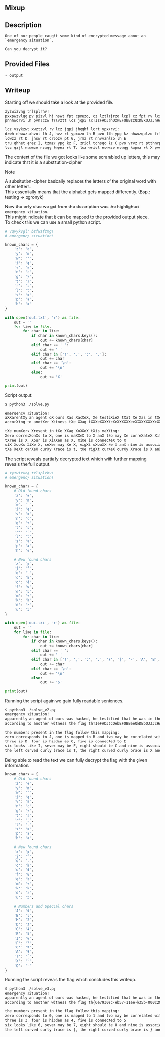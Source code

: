 ## Mixup

## Description
```
One of our people caught some kind of encrypted message about an `emergency situation`.

Can you decrypt it?
```

## Provided Files
```
- output
```

## Writeup

Starting off we should take a look at the provided file. <br/>
```py
zyzwizvng trlsplrhv!
pxxpwzvlqg pv pizvl hj hswt fpt cpnezo, cz lztlrjrzo lcpl cz fpt rv lcz xwhnztt hj lwpvtyrllrvi pv ryxhwlpvl xrznz hj zmrozvnz.
pnnhworvi lh pvhlczw frlvztt lcz jqpi lcTIzFADJCnQzkEFQBBzzQkDEkQJJJnHAGGAGDjX fpt qzpezo.

lcz vsykzwt xwztzvl rv lcz jqpi jhqqhf lcrt ypxxrvi:
dzwh nhwwztxhvot lh J, hvz rt ypxxzo lh B pvo lfh ypg kz nhwwzqplzo frlc H
lcwzz rt D, jhsw rt croozv pt G, jrmz rt nhvvznlzo lh E
tru qhhet qrez I, tzmzv ypg kz F, zricl tchsqo kz C pvo vrvz rt ptthnrplzo frlc A
lcz qzjl nswmzo nswqg kwpnz rt T, lcz wricl nswmzo nswqg kwpnz rt X pvo lcz cgxczv rt nhvvznlzo lh Q
```

The content of the file we got looks like some scrambled up letters, this may indicate that it is a substitution-cipher. <br/>

> [!NOTE] 
> A subsitution-cipher basically replaces the letters of the original word with other letters. <br/>
> This essentially means that the alphabet gets mapped differently. (Bsp.: testing -> ogronyk) <br/>

Now the only clue we got from the description was the highlighted `emergency situation`. <br/>
This might indicate that it can be mapped to the provided output piece. <br/>
To check this we can use a small python script. <br/>
```py
# vqvykvglr bzfwsfzmg!
# emergency situation!

known_chars = {
    'z': 'e',
    'y': 'm',
    'w': 'r',
    'i': 'g',
    'v': 'n',
    'n': 'c',
    'g': 'y',
    't': 's',
    'r': 'i',
    'l': 't',
    's': 'u',
    'p': 'a',
    'h': 'o'
}

with open('out.txt', 'r') as file:
    out = ''
    for line in file:
        for char in line:
            if char in known_chars.keys():
                out += known_chars[char]
            elif char == ' ':
                out += ' '
            elif char in ['!', ',', ':', '.']:
                out += char
            elif char == '\n':
                out += '\n'
            else:
                out += 'X'

print(out)
```

Script output: <br/>
```sh
$ python3 ./solve.py

emergency situation!
aXXarentXy an agent oX ours Xas XacXeX, Xe testiXieX tXat Xe Xas in tXe Xrocess oX transmitting an imXortant Xiece oX eXiXence.
accorXing to anotXer Xitness tXe XXag tXXXeXXXXXcXeXXXXXXeeXXXXXXXXXcXXXXXXXXX Xas XeaXeX.

tXe numXers Xresent in tXe XXag XoXXoX tXis maXXing:
Xero corresXonXs to X, one is maXXeX to X anX tXo may Xe correXateX XitX X
tXree is X, Xour is XiXXen as X, XiXe is connecteX to X
siX XooXs XiXe X, seXen may Xe X, eigXt sXouXX Xe X anX nine is associateX XitX X
tXe XeXt curXeX curXy Xrace is t, tXe rigXt curXeX curXy Xrace is X anX tXe XyXXen is connecteX to X
```

The script reveals partially decrypted text which with further mapping reveals the full output. <br/>
```py
# zyzwizvng trlsplrhv!
# emergency situation!

known_chars = {
    # Old found chars
    'z': 'e',
    'y': 'm',
    'w': 'r',
    'i': 'g',
    'v': 'n',
    'n': 'c',
    'g': 'y',
    't': 's',
    'r': 'i',
    'l': 't',
    's': 'u',
    'p': 'a',
    'h': 'o',

    # New found chars
    'x': 'p',
    'j': 'f',
    'q': 'l',
    'c': 'h',
    'o': 'd',
    'f': 'w',
    'e': 'k',
    'm': 'v',
    'k': 'b',
    'd': 'z',
    'u': 'x'
}

with open('out.txt', 'r') as file:
    out = ''
    for line in file:
        for char in line:
            if char in known_chars.keys():
                out += known_chars[char]
            elif char == ' ':
                out += ' '
            elif char in ['!', ',', ':', '.', '{', '}', '-', 'A', 'B', 'C', 'D', 'E', 'F', 'G', 'H', 'I', 'J', 'Q', 'T', 'X']:
                out += char
            elif char == '\n':
                out += '\n'
            else:
                out += '$'

print(out)
```

Running the script again we gain fully readable sentences. <br/>
```sh
$ python3 ./solve_v2.py
emergency situation!
apparently an agent of ours was hacked, he testified that he was in the process of transmitting an important piece of evidence.
according to another witness the flag thTIeFADJCcQebEFQBBeeQbDEbQJJJcHAGGAGDfX was leaked.

the numbers present in the flag follow this mapping:
zero corresponds to J, one is mapped to B and two may be correlated with H
three is D, four is hidden as G, five is connected to E
six looks like I, seven may be F, eight should be C and nine is associated with A
the left curved curly brace is T, the right curved curly brace is X and the hyphen is connected to Q
```

Being able to read the text we can fully decrypt the flag with the given information. <br/>
```py
known_chars = {
    # Old found chars
    'z': 'e',
    'y': 'm',
    'w': 'r',
    'i': 'g',
    'v': 'n',
    'n': 'c',
    'g': 'y',
    't': 's',
    'r': 'i',
    'l': 't',
    's': 'u',
    'p': 'a',
    'h': 'o',

    # New found chars
    'x': 'p',
    'j': 'f',
    'q': 'l',
    'c': 'h',
    'o': 'd',
    'f': 'w',
    'e': 'k',
    'm': 'v',
    'k': 'b',
    'd': 'z',
    'u': 'x',

    # Numbers and Special chars
    'J': '0',
    'B': '1',
    'H': '2',
    'D': '3',
    'G': '4',
    'E': '5',
    'I': '6',
    'F': '7',
    'C': '8',
    'A': '9',
    'T': '{',
    'X': '}',
    'Q': '-'
}
```

Running the script reveals the flag which concludes this writeup. <br/>
```sh
$ python3 ./solve_v3.py
emergency situation!
apparently an agent of ours was hacked, he testified that he was in the process of transmitting an important piece of evidence.
according to another witness the flag th{6e79308c-eb57-11ee-b35b-000c2944943f} was leaked.

the numbers present in the flag follow this mapping:
zero corresponds to 0, one is mapped to 1 and two may be correlated with 2
three is 3, four is hidden as 4, five is connected to 5
six looks like 6, seven may be 7, eight should be 8 and nine is associated with 9
the left curved curly brace is {, the right curved curly brace is } and the hyphen is connected to -
```
